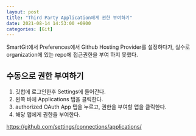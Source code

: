 ```yaml
---
layout: post
title: "Third Party Application에게 권한 부여하기"
date: 2021-08-14 14:53:00 +0900
categories: [Git]
---
```


SmartGit에서 Preferences에서 Github Hosting Provider를 설정하다가, 실수로 organization에 있는 repo에 접근권한을 부여 하지 못했다.

## 수동으로 권한 부여하기

1. 깃헙에 로그인한후 Settings에 들어간다.
2. 왼쪽 바에 Applications 탭을 클릭한다.
3. authorized OAuth App 탭을 누르고, 권한을 부여할 앱을 클릭한다.
4. 해당 앱에게 권한을 부여한다. 

https://github.com/settings/connections/applications/